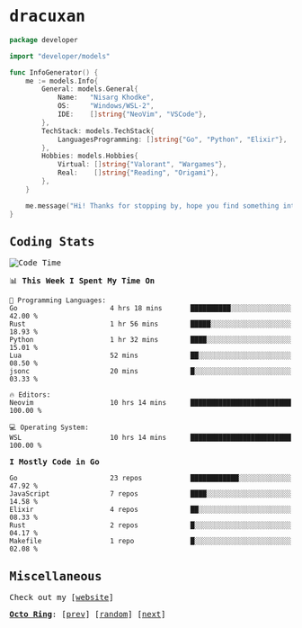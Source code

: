 <!-- Banner -->
<!--
<img src="https://i.imgur.com/mz4ym1F.png" style="max-height:550px"/>
-->


<samp>
	
<!-- Coded Intro -->
	
# dracuxan

```go
package developer

import "developer/models"

func InfoGenerator() {
	me := models.Info{
		General: models.General{
			Name:   "Nisarg Khodke",
			OS:     "Windows/WSL-2",
			IDE:    []string{"NeoVim", "VSCode"},
		},
		TechStack: models.TechStack{
			LanguagesProgramming: []string{"Go", "Python", "Elixir"},
		},
		Hobbies: models.Hobbies{
			Virtual: []string{"Valorant", "Wargames"},
			Real:    []string{"Reading", "Origami"},
		},		
	}

	me.message("Hi! Thanks for stopping by, hope you find something interesting!") 
}
```

## Coding Stats


<!--START_SECTION:waka-->
![Code Time](http://img.shields.io/badge/Code%20Time-106%20hrs%2025%20mins-blue)

📊 **This Week I Spent My Time On** 

```text
💬 Programming Languages: 
Go                       4 hrs 18 mins       ██████████░░░░░░░░░░░░░░░   42.00 % 
Rust                     1 hr 56 mins        █████░░░░░░░░░░░░░░░░░░░░   18.93 % 
Python                   1 hr 32 mins        ████░░░░░░░░░░░░░░░░░░░░░   15.01 % 
Lua                      52 mins             ██░░░░░░░░░░░░░░░░░░░░░░░   08.50 % 
jsonc                    20 mins             █░░░░░░░░░░░░░░░░░░░░░░░░   03.33 % 

🔥 Editors: 
Neovim                   10 hrs 14 mins      █████████████████████████   100.00 % 

💻 Operating System: 
WSL                      10 hrs 14 mins      █████████████████████████   100.00 % 
```

**I Mostly Code in Go** 

```text
Go                       23 repos            ████████████░░░░░░░░░░░░░   47.92 % 
JavaScript               7 repos             ████░░░░░░░░░░░░░░░░░░░░░   14.58 % 
Elixir                   4 repos             ██░░░░░░░░░░░░░░░░░░░░░░░   08.33 % 
Rust                     2 repos             █░░░░░░░░░░░░░░░░░░░░░░░░   04.17 % 
Makefile                 1 repo              █░░░░░░░░░░░░░░░░░░░░░░░░   02.08 % 
```




<!--END_SECTION:waka-->

## Miscellaneous

Check out my [[website](https://bynisarg.in/)]

[**Octo Ring**](https://octo-ring.com/):
[[prev](https://octo-ring.com/p/dracuxan/prev)]  [[random](https://octo-ring.com/p/dracuxan/random)]  [[next](https://octo-ring.com/p/dracuxan/next)]

</samp>
